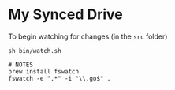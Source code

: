 
# My Synced Drive

To begin watching for changes (in the `src` folder)
```
sh bin/watch.sh
```

```
# NOTES
brew install fswatch
fswatch -e ".*" -i "\\.go$" . 
```